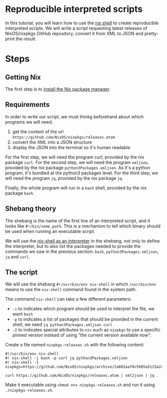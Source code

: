 # Reproducible interpreted scripts

In this tutorial, you will learn how to use the [nix shell] to create reproducible interpreted scripts.
We will write a script requesting latest releases of NixOS/nixpkgs GitHub repository, convert it from XML to JSON and pretty-print the result.

[nix shell]: https://nixos.org/manual/nix/stable/command-ref/nix-shell.html

# Steps

## Getting Nix

The first step is to [install the Nix package manager].

[install the Nix package manager]: https://nix.dev/tutorials/install-nix

## Requirements

In order to write our script, we must thinkg beforehand about which programs we will need.

1. get the content of the url `https://github.com/NixOS/nixpkgs/releases.atom`
2. convert the XML into a JSON structure
3. display the JSON into the terminal so it's human readable

For the first step, we will need the program curl, provided by the nix package `curl`.
For the second step, we will need the program `xmljson`, provided by the nix package `python3Packages.xmljson`. As it's a python program, it's bundled at the python3 packages level.
For the third step, we will need the program `jq`, provided by the nix package `jq`.

Finally, the whole program will run in a `bash` shell, provided by the nix package `bash`.

## Shebang theory

The shebang is the name of the first line of an interpreted script, and it looks like `#!/bin/some_path`.
This is a mechanism to tell which binary should be used when running an executable script.

We will use the [nix-shell as an interpreter] in the shebang, not only to define the interpreter, but to also list the packages needed to provide the commands we saw in the previous section: `bash`, `python3Packages.xmljson`, `jq` and `curl`.

[nix-shell as an interpreter]: https://nixos.org/manual/nix/stable/command-ref/nix-shell.html#use-as-a--interpreter

## The script

We will use the shebang `#!/usr/bin/env nix-shell` in which `/usr/bin/env` means to use the `nix-shell` command found in the system path.

The command `nix-shell` can take a few different parameters:
- `-i` to indicates which program should be used to interpret the file, we want `bash`
- `-p` to indicates a list of packages that should be provided in the current shell, we need `jq python3Packages.xmljson curl`
- `-I` to indicates special attributes to `nix` such as `nixpkgs` to use a specific pinned version instead of using "the current version available now".

Create a file named `nixpkgs-releases.sh` with the following content:

```shell
#!/usr/bin/env nix-shell 
#! nix-shell -i bash -p curl jq python3Packages.xmljson
#! nix-shell -I nixpkgs=https://github.com/NixOS/nixpkgs/archive/2a601aafdc5605a5133a2ca506a34a3a73377247.tar.gz

curl https://github.com/NixOS/nixpkgs/releases.atom | xml2json | jq .
```

Make it executable using `chmod o+x nixpkgs-releases.sh` and run it using `./nixpkgs-releases.sh`.
